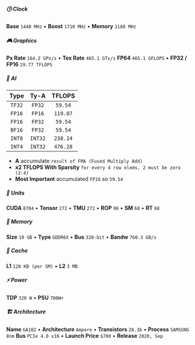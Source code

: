 ##### 🕒 Clock
**Base** `1440 MHz` •  **Boost** `1710 MHz` •  **Memory** `1188 MHz` 
##### 🎮 Graphics
**Px Rate** `164.2 GPx/s` •  **Tex Rate** `465.1 GTx/s`
**FP64** `465.1 GFLOPS` •  **FP32 / FP16** `29.77 TFLOPS`
##### 🤖 AI
|  Type  |  Ty-A   |  TFLOPS  |
| :----: | :-----: | :------: |
| `TF32` | `FP32`  | `59.54`  |
| `FP16` | `FP16`  | `119.07` |
| `FP16` | `FP32`  | `59.54`  |
| `BF16` | `FP32`  | `59.54`  |
| `INT8` | `INT32` | `238.14` |
| `INT4` | `INT32` | `476.28` |
- **A** accumulate `result of FMA (Fused Multiply Add)`
- **x2 TFLOPS With Sparsity** `for every 4 row elems, 2 must be zero (2:4)`
- **Most Important** accumulated `FP16` so `59.54`
##### 🔧 Units
**CUDA** `8704` •  **Tensor** `272` •  **TMU** `272` •  **ROP** `96` •  **SM** `68` •  **RT** `68`
##### 🧠 Memory
**Size** `10 GB` •  **Type** `GDDR6X` •  **Bus** `320-bit` •  **Bandw** `760.3 GB/s`
##### 🧮 Cache
**L1** `128 KB (per SM)` •  **L2** `3 MB`
##### ⚡ Power
**TDP** `320 W`  •  **PSU** `700W+`
##### 🏗 Architecture
**Name** `GA102` •  **Architecture** `Ampere` •  **Transistors** `28.3b` •  **Process** `SAMSUNG 8nm`
**Bus** `PCIe 4.0 x16` •  **Launch Price** `$700`  •  **Release** `2020, Sep`

